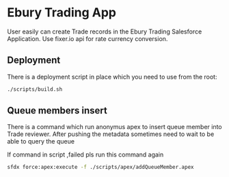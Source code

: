 # Ebury Trading App

User easily can create Trade records in the Ebury Trading Salesforce Application.
Use fixer.io api for rate currency conversion.

## Deployment

There is a deployment script in place which you need to use from the root:

```sh
./scripts/build.sh
```

## Queue members insert

There is a command which run anonymus apex to insert queue member into Trade reviewer.
After pushing the metadata sometimes need to wait to be able to query the queue

If command in script ,failed pls run this command again

```sh
sfdx force:apex:execute -f ./scripts/apex/addQueueMember.apex
```
